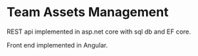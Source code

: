 # Team Assets Management
REST api implemented in asp.net core with sql db and EF core.

Front end implemented in Angular.
